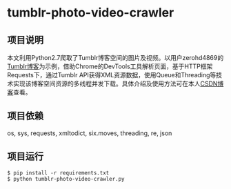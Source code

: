 # tumblr-photo-video-crawler #

## 项目说明
本文利用Python2.7爬取了Tumblr博客空间的图片及视频。以用户zerohd4869的[Tumblr博客](https://zerohd4869.tumblr.com)为示例，借助Chrome的DevTools工具解析页面，基于HTTP框架Requests下，通过Tumblr API获得XML资源数据，使用Queue和Threading等技术实现该博客空间资源的多线程并发下载。具体介绍及使用方法可在本人[CSDN博客](http://blog.csdn.net/weixin_37325825/article/details/73556908ch)查看。

## 项目依赖
os, sys, requests, xmltodict, six.moves, threading, re, json

## 项目运行
```
$ pip install -r requirements.txt
$ python tumblr-photo-video-crawler.py
```

